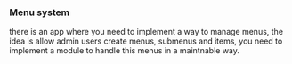 ### Menu system

there is an app where you need to implement a way to manage menus, the idea is allow admin users create menus, submenus and items, you need to implement a module to handle this menus in a maintnable way. 

